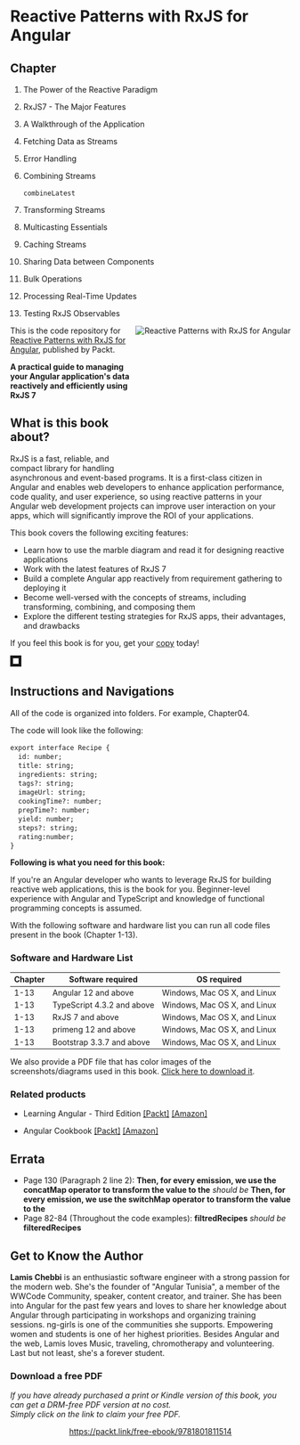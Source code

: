 


# Reactive Patterns with RxJS for Angular

## Chapter
1. The Power of the Reactive Paradigm
2. RxJS7 - The Major Features
3. A Walkthrough of the Application
4. Fetching Data as Streams
5. Error Handling


6. Combining Streams
   ```
   combineLatest
   ```

7. Transforming Streams
8. Multicasting Essentials
9.  Caching Streams
10. Sharing Data between Components
11. Bulk Operations
12. Processing Real-Time Updates
13. Testing RxJS Observables

<a href="https://www.packtpub.com/product/reactive-patterns-with-rxjs-for-angular/9781801811514?utm_source=github&utm_medium=repository&utm_campaign=9781801811514"><img src="https://static.packt-cdn.com/products/9781801811514/cover/smaller" alt="Reactive Patterns with RxJS for Angular" height="256px" align="right"></a>

This is the code repository for [Reactive Patterns with RxJS for Angular](https://www.packtpub.com/product/reactive-patterns-with-rxjs-for-angular/9781801811514?utm_source=github&utm_medium=repository&utm_campaign=9781801811514), published by Packt.

**A practical guide to managing your Angular application's data reactively and efficiently using RxJS 7**

## What is this book about?
RxJS is a fast, reliable, and compact library for handling asynchronous and event-based programs. It is a first-class citizen in Angular and enables web developers to enhance application performance, code quality, and user experience, so using reactive patterns in your Angular web development projects can improve user interaction on your apps, which will significantly improve the ROI of your applications.

This book covers the following exciting features: 
* Learn how to use the marble diagram and read it for designing reactive applications
* Work with the latest features of RxJS 7
* Build a complete Angular app reactively from requirement gathering to deploying it
* Become well-versed with the concepts of streams, including transforming, combining, and composing them
* Explore the different testing strategies for RxJS apps, their advantages, and drawbacks

If you feel this book is for you, get your [copy](https://www.amazon.com/dp/1801811512) today!

<a href="https://www.packtpub.com/?utm_source=github&utm_medium=banner&utm_campaign=GitHubBanner"><img src="https://raw.githubusercontent.com/PacktPublishing/GitHub/master/GitHub.png" 
alt="https://www.packtpub.com/" border="5" /></a>


## Instructions and Navigations
All of the code is organized into folders. For example, Chapter04.

The code will look like the following:
```
export interface Recipe {
  id: number;
  title: string;
  ingredients: string;
  tags?: string;
  imageUrl: string;
  cookingTime?: number;
  prepTime?: number;
  yield: number;
  steps?: string;
  rating:number;
}
```

**Following is what you need for this book:**

If you're an Angular developer who wants to leverage RxJS for building reactive web applications, this is the book for you. Beginner-level experience with Angular and TypeScript and knowledge of functional programming concepts is assumed.

With the following software and hardware list you can run all code files present in the book (Chapter 1-13).

### Software and Hardware List

| Chapter  | Software required                   | OS required                        |
| -------- | ------------------------------------| -----------------------------------|
| 1-13     | Angular 12 and above                | Windows, Mac OS X, and Linux       |
| 1-13     | TypeScript 4.3.2 and above          | Windows, Mac OS X, and Linux       |
| 1-13     | RxJS 7 and above                    | Windows, Mac OS X, and Linux       |
| 1-13     | primeng 12 and above                | Windows, Mac OS X, and Linux       |
| 1-13     | Bootstrap 3.3.7 and above           | Windows, Mac OS X, and Linux       |



We also provide a PDF file that has color images of the screenshots/diagrams used in this book. [Click here to download it](https://static.packt-cdn.com/downloads/9781801811514_ColorImages.pdf).


### Related products <Other books you may enjoy>
* Learning Angular - Third Edition [[Packt]](https://www.packtpub.com/product/learning-angular-third-edition/9781839210662?utm_source=github&utm_medium=repository&utm_campaign=9781839210662) [[Amazon]](https://www.amazon.com/dp/1839210664)

* Angular Cookbook [[Packt]](https://www.packtpub.com/product/angular-cookbook/9781838989439?utm_source=github&utm_medium=repository&utm_campaign=9781838989439) [[Amazon]](https://www.amazon.com/dp/1838989439)

## Errata 
 * Page 130 (Paragraph 2 line 2):  **Then, for every emission, we use the concatMap operator to transform the value to the** _should be_ **Then, for every emission, we use the switchMap operator to transform the value to the**
 * Page 82-84 (Throughout the code examples): **filtredRecipes** _should be_ **filteredRecipes**
 
## Get to Know the Author
**Lamis Chebbi**
is an enthusiastic software engineer with a strong passion for the modern web. She's the founder of "Angular Tunisia", a member of the WWCode Community, speaker, content creator, and trainer. She has been into Angular for the past few years and loves to share her knowledge about Angular through participating in workshops and organizing training sessions. ng-girls is one of the communities she supports. Empowering women and students is one of her highest priorities. Besides Angular and the web, Lamis loves Music, traveling, chromotherapy and volunteering. Last but not least, she's a forever student.




### Download a free PDF

 <i>If you have already purchased a print or Kindle version of this book, you can get a DRM-free PDF version at no cost.<br>Simply click on the link to claim your free PDF.</i>
<p align="center"> <a href="https://packt.link/free-ebook/9781801811514">https://packt.link/free-ebook/9781801811514 </a> </p>
